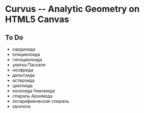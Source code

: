 # Curvus -- Analytic Geometry on HTML5 Canvas

## To Do
* кардиоидa
* єпициклоида
* гипоциклоида
* улитка Паскаля
* неофрида
* дельтоида
* астероида
* циклоида
* конхоида Никомеда
* спираль Архимеда
* логарифмическая спираль
* єволюта

